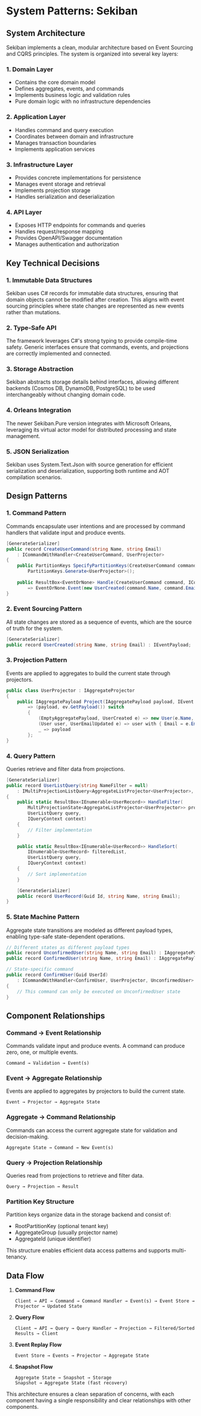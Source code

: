 # System Patterns: Sekiban

## System Architecture

Sekiban implements a clean, modular architecture based on Event Sourcing and CQRS principles. The system is organized into several key layers:

### 1. Domain Layer
- Contains the core domain model
- Defines aggregates, events, and commands
- Implements business logic and validation rules
- Pure domain logic with no infrastructure dependencies

### 2. Application Layer
- Handles command and query execution
- Coordinates between domain and infrastructure
- Manages transaction boundaries
- Implements application services

### 3. Infrastructure Layer
- Provides concrete implementations for persistence
- Manages event storage and retrieval
- Implements projection storage
- Handles serialization and deserialization

### 4. API Layer
- Exposes HTTP endpoints for commands and queries
- Handles request/response mapping
- Provides OpenAPI/Swagger documentation
- Manages authentication and authorization

## Key Technical Decisions

### 1. Immutable Data Structures
Sekiban uses C# records for immutable data structures, ensuring that domain objects cannot be modified after creation. This aligns with event sourcing principles where state changes are represented as new events rather than mutations.

### 2. Type-Safe API
The framework leverages C#'s strong typing to provide compile-time safety. Generic interfaces ensure that commands, events, and projections are correctly implemented and connected.

### 3. Storage Abstraction
Sekiban abstracts storage details behind interfaces, allowing different backends (Cosmos DB, DynamoDB, PostgreSQL) to be used interchangeably without changing domain code.

### 4. Orleans Integration
The newer Sekiban.Pure version integrates with Microsoft Orleans, leveraging its virtual actor model for distributed processing and state management.

### 5. JSON Serialization
Sekiban uses System.Text.Json with source generation for efficient serialization and deserialization, supporting both runtime and AOT compilation scenarios.

## Design Patterns

### 1. Command Pattern
Commands encapsulate user intentions and are processed by command handlers that validate input and produce events.

```csharp
[GenerateSerializer]
public record CreateUserCommand(string Name, string Email) 
    : ICommandWithHandler<CreateUserCommand, UserProjector>
{
    public PartitionKeys SpecifyPartitionKeys(CreateUserCommand command) => 
        PartitionKeys.Generate<UserProjector>();
        
    public ResultBox<EventOrNone> Handle(CreateUserCommand command, ICommandContext<IAggregatePayload> context)
        => EventOrNone.Event(new UserCreated(command.Name, command.Email));
}
```

### 2. Event Sourcing Pattern
All state changes are stored as a sequence of events, which are the source of truth for the system.

```csharp
[GenerateSerializer]
public record UserCreated(string Name, string Email) : IEventPayload;
```

### 3. Projection Pattern
Events are applied to aggregates to build the current state through projectors.

```csharp
public class UserProjector : IAggregateProjector
{
    public IAggregatePayload Project(IAggregatePayload payload, IEvent ev)
        => (payload, ev.GetPayload()) switch
        {
            (EmptyAggregatePayload, UserCreated e) => new User(e.Name, e.Email),
            (User user, UserEmailUpdated e) => user with { Email = e.Email },
            _ => payload
        };
}
```

### 4. Query Pattern
Queries retrieve and filter data from projections.

```csharp
[GenerateSerializer]
public record UserListQuery(string NameFilter = null)
    : IMultiProjectionListQuery<AggregateListProjector<UserProjector>, UserListQuery, UserListQuery.UserRecord>
{
    public static ResultBox<IEnumerable<UserRecord>> HandleFilter(
        MultiProjectionState<AggregateListProjector<UserProjector>> projection, 
        UserListQuery query, 
        IQueryContext context)
    {
        // Filter implementation
    }

    public static ResultBox<IEnumerable<UserRecord>> HandleSort(
        IEnumerable<UserRecord> filteredList, 
        UserListQuery query, 
        IQueryContext context)
    {
        // Sort implementation
    }

    [GenerateSerializer]
    public record UserRecord(Guid Id, string Name, string Email);
}
```

### 5. State Machine Pattern
Aggregate state transitions are modeled as different payload types, enabling type-safe state-dependent operations.

```csharp
// Different states as different payload types
public record UnconfirmedUser(string Name, string Email) : IAggregatePayload;
public record ConfirmedUser(string Name, string Email) : IAggregatePayload;

// State-specific command
public record ConfirmUser(Guid UserId) 
    : ICommandWithHandler<ConfirmUser, UserProjector, UnconfirmedUser>
{
    // This command can only be executed on UnconfirmedUser state
}
```

## Component Relationships

### Command → Event Relationship
Commands validate input and produce events. A command can produce zero, one, or multiple events.

```
Command → Validation → Event(s)
```

### Event → Aggregate Relationship
Events are applied to aggregates by projectors to build the current state.

```
Event → Projector → Aggregate State
```

### Aggregate → Command Relationship
Commands can access the current aggregate state for validation and decision-making.

```
Aggregate State → Command → New Event(s)
```

### Query → Projection Relationship
Queries read from projections to retrieve and filter data.

```
Query → Projection → Result
```

### Partition Key Structure
Partition keys organize data in the storage backend and consist of:
- RootPartitionKey (optional tenant key)
- AggregateGroup (usually projector name)
- AggregateId (unique identifier)

This structure enables efficient data access patterns and supports multi-tenancy.

## Data Flow

1. **Command Flow**
   ```
   Client → API → Command → Command Handler → Event(s) → Event Store → Projector → Updated State
   ```

2. **Query Flow**
   ```
   Client → API → Query → Query Handler → Projection → Filtered/Sorted Results → Client
   ```

3. **Event Replay Flow**
   ```
   Event Store → Events → Projector → Aggregate State
   ```

4. **Snapshot Flow**
   ```
   Aggregate State → Snapshot → Storage
   Snapshot → Aggregate State (fast recovery)
   ```

This architecture ensures a clean separation of concerns, with each component having a single responsibility and clear relationships with other components.
